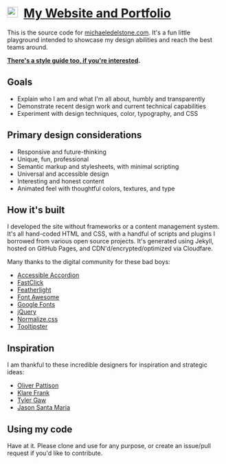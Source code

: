# [<img src="https://michaeledelstone.com/images/favicon.png" width="25px" />](https://michaeledelstone.com) &nbsp;[My Website and Portfolio](https://michaeledelstone.com)

This is the source code for [michaeledelstone.com](https://michaeledelstone.com). It's a fun little playground intended to showcase my design abilities and reach the best teams around.

**[There's a style guide too, if you're interested](https://michaeledelstone.com/styleguide).**

## Goals

* Explain who I am and what I'm all about, humbly and transparently
* Demonstrate recent design work and current technical capabilities
* Experiment with design techniques, color, typography, and CSS

## Primary design considerations

* Responsive and future-thinking
* Unique, fun, professional
* Semantic markup and stylesheets, with minimal scripting
* Universal and accessible design
* Interesting and honest content
* Animated feel with thoughtful colors, textures, and type

## How it's built

I developed the site without frameworks or a content management system. It's all hand-coded HTML and CSS, with a handful of scripts and plugins I borrowed from various open source projects. It's generated using Jekyll, hosted on GitHub Pages, and CDN'd/encrypted/optimized via Cloudfare.

Many thanks to the digital community for these bad boys:

* [Accessible Accordion](https://a11y.nicolas-hoffmann.net/accordion/)
* [FastClick](http://ftlabs.github.io/fastclick/)
* [Featherlight](http://noelboss.github.io/featherlight/)
* [Font Awesome](https://fontawesome.com/)
* [Google Fonts](https://fonts.google.com/)
* [jQuery](https://jquery.com/)
* [Normalize.css](https://necolas.github.io/normalize.css/)
* [Tooltipster](http://iamceege.github.io/tooltipster/)

## Inspiration

I am thankful to these incredible designers for inspiration and strategic ideas:

* [Oliver Pattison](https://olivermak.es/)
* [Klare Frank](http://klare.io/)
* [Tyler Gaw](https://tylergaw.com/)
* [Jason Santa Maria](http://jasonsantamaria.com/)

## Using my code

Have at it. Please clone and use for any purpose, or create an issue/pull request if you'd like to contribute.
